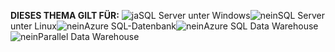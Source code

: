 <Token>**DIESES THEMA GILT FÜR:** ![ja](media/yes.png)SQL Server unter Windows![nein](media/no.png)SQL Server unter Linux![nein](media/no.png)Azure SQL-Datenbank![nein](media/no.png)Azure SQL Data Warehouse![nein](media/no.png)Parallel Data Warehouse </Token>